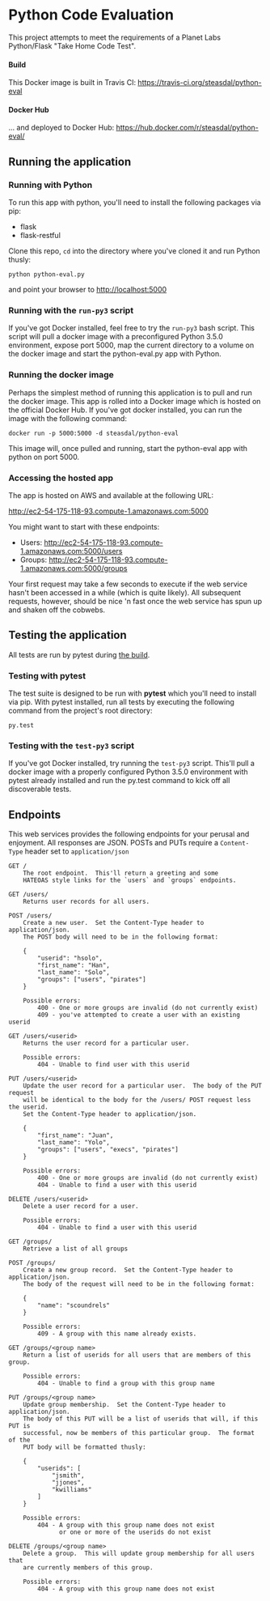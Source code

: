 # Python Code Evaluation
This project attempts to meet the requirements of a Planet Labs Python/Flask "Take Home Code Test".

#### Build
This Docker image is built in Travis CI:
<https://travis-ci.org/steasdal/python-eval>

#### Docker Hub
... and deployed to Docker Hub:
<https://hub.docker.com/r/steasdal/python-eval/>

## Running the application

### Running with Python
To run this app with python, you'll need to install the following packages via pip:

   * flask
   * flask-restful
   
Clone this repo, `cd` into the directory where you've cloned it and run Python thusly:

    python python-eval.py

and point your browser to <http://localhost:5000>


### Running with the `run-py3` script
If you've got Docker installed, feel free to try the `run-py3` bash script.  This script will 
pull a docker image with a preconfigured Python 3.5.0 environment, expose port 5000, map the 
current directory to a volume on the docker image and start the python-eval.py app with Python.

### Running the docker image
Perhaps the simplest method of running this application is to pull and run the docker image.
This app is rolled into a Docker image which is hosted on the official Docker Hub.  If you've got
docker installed, you can run the image with the following command:

    docker run -p 5000:5000 -d steasdal/python-eval
    
This image will, once pulled and running, start the python-eval app with python on port 5000.

### Accessing the hosted app
The app is hosted on AWS and available at the following URL:

<http://ec2-54-175-118-93.compute-1.amazonaws.com:5000>

You might want to start with these endpoints:

   * Users:  <http://ec2-54-175-118-93.compute-1.amazonaws.com:5000/users>
   * Groups:  <http://ec2-54-175-118-93.compute-1.amazonaws.com:5000/groups>

Your first request may take a few seconds to execute if the web service hasn't
been accessed in a while (which is quite likely).  All subsequent requests, however,
should be nice 'n fast once the web service has spun up and shaken off the cobwebs.

## Testing the application
All tests are run by pytest during [the build](https://travis-ci.org/steasdal/python-eval).

### Testing with pytest
The test suite is designed to be run with **pytest** which you'll need to install
via pip.  With pytest installed, run all tests by executing the following command
from the project's root directory:

    py.test
    
### Testing with the `test-py3` script
If you've got Docker installed, try running the `test-py3` script.  This'll pull
a docker image with a properly configured Python 3.5.0 environment with pytest
already installed and run the py.test command to kick off all discoverable tests.

## Endpoints
This web services provides the following endpoints for your perusal and enjoyment.
All responses are JSON.  POSTs and PUTs require a `Content-Type` header set to `application/json`

    GET /
        The root endpoint.  This'll return a greeting and some 
        HATEOAS style links for the `users` and `groups` endpoints.

    GET /users/
        Returns user records for all users.
        
    POST /users/
        Create a new user.  Set the Content-Type header to application/json.  
        The POST body will need to be in the following format:

        {
            "userid": "hsolo",
            "first_name": "Han",
            "last_name": "Solo",            
            "groups": ["users", "pirates"]
        }
        
        Possible errors:
            400 - One or more groups are invalid (do not currently exist)
            409 - you've attempted to create a user with an existing userid

    GET /users/<userid>
        Returns the user record for a particular user.
        
        Possible errors:
            404 - Unable to find user with this userid
           
    PUT /users/<userid>
        Update the user record for a particular user.  The body of the PUT request
        will be identical to the body for the /users/ POST request less the userid.  
        Set the Content-Type header to application/json.
        
        {
            "first_name": "Juan",
            "last_name": "Yolo",            
            "groups": ["users", "execs", "pirates"]
        }
        
        Possible errors:
            400 - One or more groups are invalid (do not currently exist)
            404 - Unable to find a user with this userid
        
    DELETE /users/<userid>
        Delete a user record for a user.
        
        Possible errors:
            404 - Unable to find a user with this userid
            
    GET /groups/
        Retrieve a list of all groups
        
    POST /groups/
        Create a new group record.  Set the Content-Type header to application/json.
        The body of the request will need to be in the following format:
        
        {
            "name": "scoundrels"
        }
       
        Possible errors:
            409 - A group with this name already exists.
            
    GET /groups/<group name>
        Return a list of userids for all users that are members of this group.
        
        Possible errors:
            404 - Unable to find a group with this group name
            
    PUT /groups/<group name>
        Update group membership.  Set the Content-Type header to application/json.
        The body of this PUT will be a list of userids that will, if this PUT is
        successful, now be members of this particular group.  The format of the
        PUT body will be formatted thusly:
        
        {
            "userids": [ 
                "jsmith", 
                "jjones", 
                "kwilliams"
            ]
        }
        
        Possible errors:
            404 - A group with this group name does not exist 
                  or one or more of the userids do not exist
                  
    DELETE /groups/<group name>
        Delete a group.  This will update group membership for all users that
        are currently members of this group.
        
        Possible errors:
            404 - A group with this group name does not exist
    
